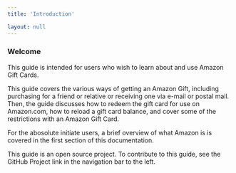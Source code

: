 ```yaml
---
title: 'Introduction'

layout: null
---
```


### Welcome

This guide is intended for users who wish to learn about and use Amazon Gift Cards. 

This guide covers the various ways of getting an Amazon Gift, including purchasing for a friend or relative or receiving one via e-mail or postal mail. Then, the guide discusses how to redeem the gift card for use on Amazon.com, how to reload a gift card balance, and cover some of the restrictions with an Amazon Gift Card.

For the abosolute initiate users, a brief overview of what Amazon is is covered in the first section of this documentation.

This guide is an open source project. To contribute to this guide, see the GitHub Project link in the navigation bar to the left.
